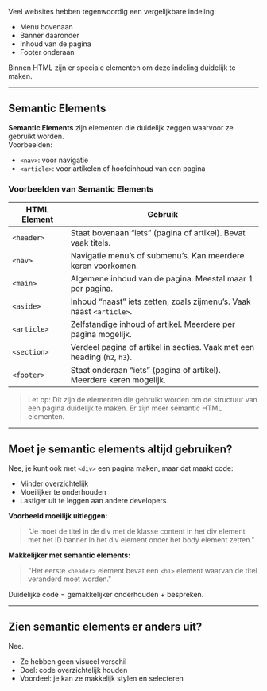 
Veel websites hebben tegenwoordig een vergelijkbare indeling:
- Menu bovenaan
- Banner daaronder
- Inhoud van de pagina
- Footer onderaan

Binnen HTML zijn er speciale elementen om deze indeling duidelijk te maken.

---

## Semantic Elements

**Semantic Elements** zijn elementen die duidelijk zeggen waarvoor ze gebruikt worden.  
Voorbeelden:
- `<nav>`: voor navigatie
- `<article>`: voor artikelen of hoofdinhoud van een pagina

### Voorbeelden van Semantic Elements

| HTML Element | Gebruik |
|--------------|---------|
| `<header>`   | Staat bovenaan “iets” (pagina of artikel). Bevat vaak titels. |
| `<nav>`      | Navigatie menu’s of submenu’s. Kan meerdere keren voorkomen. |
| `<main>`     | Algemene inhoud van de pagina. Meestal maar 1 per pagina. |
| `<aside>`    | Inhoud “naast” iets zetten, zoals zijmenu’s. Vaak naast `<article>`. |
| `<article>`  | Zelfstandige inhoud of artikel. Meerdere per pagina mogelijk. |
| `<section>`  | Verdeel pagina of artikel in secties. Vaak met een heading (`h2`, `h3`). |
| `<footer>`   | Staat onderaan “iets” (pagina of artikel). Meerdere keren mogelijk. |

> Let op: Dit zijn de elementen die gebruikt worden om de structuur van een pagina duidelijk te maken. Er zijn meer semantic HTML elementen.

---

## Moet je semantic elements altijd gebruiken?

Nee, je kunt ook met `<div>` een pagina maken, maar dat maakt code:
- Minder overzichtelijk
- Moeilijker te onderhouden
- Lastiger uit te leggen aan andere developers  

**Voorbeeld moeilijk uitleggen:**  
> "Je moet de titel in de div met de klasse content in het div element met het ID banner in het div element onder het body element zetten."  

**Makkelijker met semantic elements:**  
> "Het eerste `<header>` element bevat een `<h1>` element waarvan de titel veranderd moet worden."

Duidelijke code = gemakkelijker onderhouden + bespreken.

---

## Zien semantic elements er anders uit?

Nee.  
- Ze hebben geen visueel verschil  
- Doel: code overzichtelijk houden  
- Voordeel: je kan ze makkelijk stylen en selecteren
